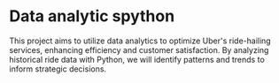 # Data analytic spython
This project aims to utilize data analytics to optimize Uber's ride-hailing services, enhancing efficiency and customer satisfaction. By analyzing historical ride data with Python, we will identify patterns and trends to inform strategic decisions.
